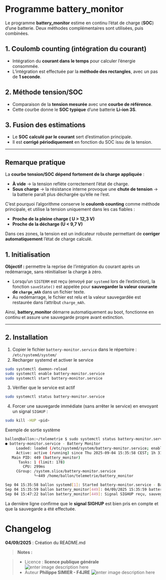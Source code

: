﻿# Programme battery_monitor

Le programme **battery_monitor** estime en continu l’état de charge (**SOC**) d’une batterie.  Deux méthodes complémentaires sont utilisées, puis combinées.

## 1. Coulomb counting (intégration du courant)

- Intégration du **courant dans le temps** pour calculer l’énergie consommée.  
- L’intégration est effectuée par la **méthode des rectangles**, avec un pas de **1 seconde**.  

## 2. Méthode tension/SOC

- Comparaison de la **tension mesurée** avec une **courbe de référence**.  
- Cette courbe donne le **SOC typique** d’une batterie **Li-ion 3S**.  

## 3. Fusion des estimations

- Le **SOC calculé par le courant** sert d’estimation principale.  
- Il est **corrigé périodiquement** en fonction du SOC issu de la tension.  

---

## Remarque pratique

La **courbe tension/SOC dépend fortement de la charge appliquée** :  
- **À vide** → la tension reflète correctement l’état de charge.  
- **Sous charge** → la résistance interne provoque une **chute de tension** → la batterie paraît plus déchargée qu’elle ne l’est.  

C’est pourquoi l’algorithme conserve le **coulomb counting** comme méthode principale, et utilise la tension uniquement dans les cas fiables :  

- **Proche de la pleine charge ( U > 12,3 V)**  
- **Proche de la décharge (U < 9,7 V)**  

Dans ces zones, la tension est un indicateur robuste permettant de **corriger automatiquement** l’état de charge calculé.  

## 1. Initialisation

**Objectif :** permettre la reprise de l’intégration du courant après un redémarrage, sans réinitialiser la charge à zéro.  

- Lorsqu’un `SIGTERM` est reçu (envoyé par `systemd` lors de l’extinction), la fonction `saveState()` est appelée pour **sauvegarder la valeur courante de `charge_mAh`** dans un fichier texte.  
- Au redémarrage, le fichier est relu et la valeur sauvegardée est restaurée dans l’attribut `charge_mAh`.  

Ainsi, **battery_monitor** démarre automatiquement au boot, fonctionne en continu et assure une sauvegarde propre avant extinction.  

---

## 2. Installation

1. Copier le fichier `battery-monitor.service` dans le répertoire :
    `/etc/systemd/system/`
 2. Recharger systemd et activer le service
```bash
sudo systemctl daemon-reload
sudo systemctl enable battery-monitor.service
sudo systemctl start battery-monitor.service
```
 3. Vérifier que le service est actif
```bash
sudo systemctl status battery-monitor.service
```
 4. Forcer une sauvegarde immédiate (sans arrêter le service) en envoyant un signal `SIGHUP` :
 ```bash
 sudo kill -HUP <pid>
```
Exemple de sortie système
```bash
ballon@ballon:~/telemetrie $ sudo systemctl status battery-monitor.service
● battery-monitor.service - Battery Monitor
     Loaded: loaded (/etc/systemd/system/battery-monitor.service; enabled; preset: enabled)
     Active: active (running) since Thu 2025-09-04 15:35:58 CEST; 1h 31min ago
   Main PID: 449 (battery_monitor)
      Tasks: 1 (limit: 178)
        CPU: 299ms
     CGroup: /system.slice/battery-monitor.service
             └─449 /home/ballon/telemetrie/battery_monitor

Sep 04 15:35:58 ballon systemd[1]: Started battery-monitor.service - Battery Monitor.
Sep 04 15:35:59 ballon battery_monitor[449]: 04/09/2025 15:35:59 battery_monitor start 12.15 -0.2 2817.1 92.5
Sep 04 15:47:22 ballon battery_monitor[449]: Signal SIGHUP reçu, sauvegarde immédiate.
```
La dernière ligne confirme que le **signal SIGHUP** est bien pris en compte et que la sauvegarde a été effectuée.
   
# Changelog

**04/09/2025** :  Création du README.md 

> **Notes :**


> - Licence : **licence publique générale** ![enter image description here](https://img.shields.io/badge/licence-GPL-green.svg)
> - Auteur  **Philippe SIMIER  - F4JRE**
>  ![enter image description here](https://img.shields.io/badge/built-passing-green.svg)
<!-- TOOLBOX 

Génération des badges : https://shields.io/
Génération de ce fichier : https://stackedit.io/editor#

